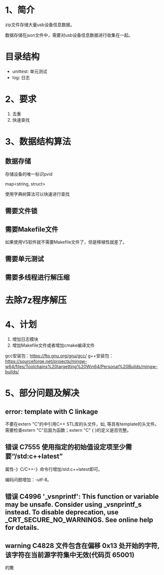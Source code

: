 # 1、简介
zip文件存储大量usb设备信息数据。

数据存储在json文件中，需要对usb设备信息数据进行收集在一起。

# 目录结构
- unittest: 单元测试
- log: 日志


# 2、要求
1. 去重
2. 快速查找

# 3、数据结构算法
## 数据存储
存储设备的唯一标识pvid

map<string, struct>

使用字典树算法可以快速进行查找

## 需要文件锁

## 需要Makefile文件
如果使用VS软件就不需要Makefile文件了，但是移植性就差了。

## 需要单元测试

## 需要多线程进行解压缩

# 去除7z程序解压

# 4、计划
1. 增加日志模块
2. 增加Makefile文件或者增加cmake编译文件

gcc安装包：https://ftp.gnu.org/gnu/gcc/
g++安装包：https://sourceforge.net/projects/mingw-w64/files/Toolchains%20targetting%20Win64/Personal%20Builds/mingw-builds/

# 5、部分问题及解决

## error: template with C linkage
不要在extern "C"的中引用C++ STL库的头文件，如<map>, <vector>等具有template的头文件。
需要检查extern "C"后面为函数；extern "C" { }的定义是否完整。

## 错误	C7555 使用指定的初始值设定项至少需要“/std:c++latest”
属性-》C/C++-》命令行增加/std:c++latest即可。

编码问题增加：-utf-8。

## 错误	C4996	'_vsnprintf': This function or variable may be unsafe. Consider using _vsnprintf_s instead. To disable deprecation, use _CRT_SECURE_NO_WARNINGS. See online help for details.


## warning C4828 文件包含在偏移 0x13 处开始的字符,该字符在当前源字符集中无效(代码页 65001)



的撒












